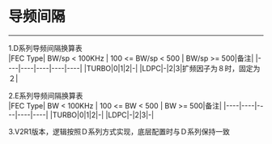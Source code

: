 # 导频间隔
----
1.D系列导频间隔换算表 <br>
|FEC Type| BW/sp < 100KHz | 100 <= BW/sp < 500 | BW/sp >= 500|备注|
|----|----|----|----|----|
|TURBO|0|1|2|-|
|LDPC|-|2|3|扩频因子为８时，固定为２|

2.E系列导频间隔换算表 <br>
|FEC Type| BW < 100KHz | 100 <= BW < 500 | BW >= 500|备注|
|----|----|----|----|----|
|TURBO|0|1|2|-|
|LDPC|-|2|3|-|

3.V2R1版本，逻辑按照Ｄ系列方式实现，底层配置时与Ｄ系列保持一致 <br>